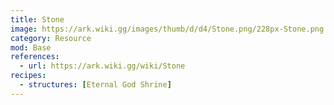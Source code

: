 ```yaml
---
title: Stone
image: https://ark.wiki.gg/images/thumb/d/d4/Stone.png/228px-Stone.png
category: Resource
mod: Base
references:
  - url: https://ark.wiki.gg/wiki/Stone
recipes:
  - structures: [Eternal God Shrine]
---
```

